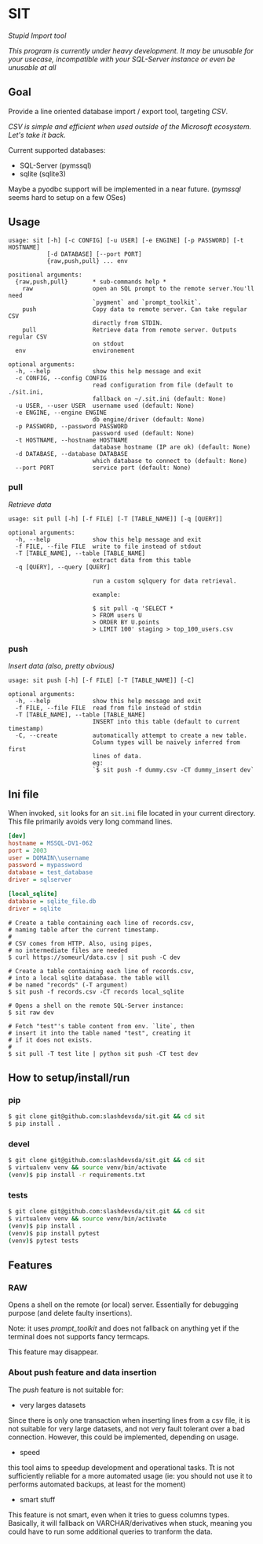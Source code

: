 # SIT

_Stupid Import tool_



_This program is currently under heavy development.
It may be unusable for your usecase, incompatible with 
your SQL-Server instance or even be unusable at all_




## Goal

Provide a line oriented database import / export tool,
targeting _CSV_.

_CSV is simple and efficient when used outside
of the Microsoft ecosystem. Let's take it back._


Current supported databases:

- SQL-Server (pymssql)
- sqlite (sqlite3)
	

Maybe a pyodbc support will be implemented in a near future.
(_pymssql_ seems hard to setup on a few OSes)



## Usage


```help
usage: sit [-h] [-c CONFIG] [-u USER] [-e ENGINE] [-p PASSWORD] [-t HOSTNAME]
           [-d DATABASE] [--port PORT]
           {raw,push,pull} ... env

positional arguments:
  {raw,push,pull}       * sub-commands help *
    raw                 open an SQL prompt to the remote server.You'll need
                        `pygment` and `prompt_toolkit`.
    push                Copy data to remote server. Can take regular CSV
                        directly from STDIN.
    pull                Retrieve data from remote server. Outputs regular CSV
                        on stdout
  env                   environement

optional arguments:
  -h, --help            show this help message and exit
  -c CONFIG, --config CONFIG
                        read configuration from file (default to ./sit.ini,
                        fallback on ~/.sit.ini (default: None)
  -u USER, --user USER  username used (default: None)
  -e ENGINE, --engine ENGINE
                        db engine/driver (default: None)
  -p PASSWORD, --password PASSWORD
                        password used (default: None)
  -t HOSTNAME, --hostname HOSTNAME
                        database hostname (IP are ok) (default: None)
  -d DATABASE, --database DATABASE
                        which database to connect to (default: None)
  --port PORT           service port (default: None)
```

### pull

_Retrieve data_

```
usage: sit pull [-h] [-f FILE] [-T [TABLE_NAME]] [-q [QUERY]]

optional arguments:
  -h, --help            show this help message and exit
  -f FILE, --file FILE  write to file instead of stdout
  -T [TABLE_NAME], --table [TABLE_NAME]
                        extract data from this table
  -q [QUERY], --query [QUERY]
                        
                        run a custom sqlquery for data retrieval.
                        
                        example:
                        
                        $ sit pull -q 'SELECT *
                        > FROM users U
                        > ORDER BY U.points
                        > LIMIT 100' staging > top_100_users.csv

```

### push

_Insert data (also, pretty obvious)_


```
usage: sit push [-h] [-f FILE] [-T [TABLE_NAME]] [-C]

optional arguments:
  -h, --help            show this help message and exit
  -f FILE, --file FILE  read from file instead of stdin
  -T [TABLE_NAME], --table [TABLE_NAME]
                        INSERT into this table (default to current timestamp)
  -C, --create          automatically attempt to create a new table.
                        Column types will be naively inferred from first
                        lines of data.
                        eg:
                        `$ sit push -f dummy.csv -CT dummy_insert dev`
```



## Ini file

When invoked, `sit` looks for an `sit.ini` file located in your current directory.
This file primarily avoids very long command lines.


```ini
[dev]
hostname = MSSQL-DV1-062
port = 2003
user = DOMAIN\\username
password = mypassword
database = test_database
driver = sqlserver

[local_sqlite]
database = sqlite_file.db
driver = sqlite
```



```shell
# Create a table containing each line of records.csv,
# naming table after the current timestamp.
#
# CSV comes from HTTP. Also, using pipes, 
# no intermediate files are needed
$ curl https://someurl/data.csv | sit push -C dev
```


```shell
# Create a table containing each line of records.csv,
# into a local sqlite database. the table will
# be named "records" (-T argument)
$ sit push -f records.csv -CT records local_sqlite
```


```shell
# Opens a shell on the remote SQL-Server instance:
$ sit raw dev
```


```shell
# Fetch "test"'s table content from env. `lite`, then
# insert it into the table named "test", creating it
# if it does not exists.
#
$ sit pull -T test lite | python sit push -CT test dev
```


## How to setup/install/run


### pip

```bash
$ git clone git@github.com:slashdevsda/sit.git && cd sit
$ pip install .
```

### devel

```bash
$ git clone git@github.com:slashdevsda/sit.git && cd sit
$ virtualenv venv && source venv/bin/activate
(venv)$ pip install -r requirements.txt
```

### tests

```bash
$ git clone git@github.com:slashdevsda/sit.git && cd sit
$ virtualenv venv && source venv/bin/activate
(venv)$ pip install .
(venv)$ pip install pytest
(venv)$ pytest tests
```


## Features


### RAW

Opens a shell on the remote (or local) server.
Essentially for debugging purpose (and delete faulty insertions).


Note: it uses _prompt_toolkit_ and does not fallback on anything yet
if the terminal does not supports fancy termcaps.

This feature may disappear.


### About push feature and data insertion


The _push_ feature is not suitable for:

- very larges datasets

Since there is only one transaction
when inserting lines from a csv file,
it is not suitable for very large datasets,
and not very fault tolerant over a bad
connection. However, this could be implemented,
depending on usage.


- speed

this tool aims to speedup development and
operational tasks. Tt is not sufficiently reliable for a more
automated usage (ie: you should not use it to performs automated backups,
at least for the moment)

- smart stuff

This feature is not smart, even when it tries to guess
columns types. Basically, it will fallback on VARCHAR/derivatives when stuck,
meaning you could have to run some additional queries to tranform the data.

